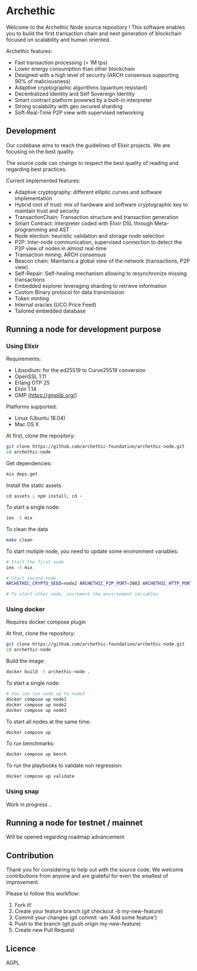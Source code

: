 # Archethic

Welcome to the Archethic Node source repository ! This software enables you to build the first transaction chain and next generation of blockchain focused on scalability and human oriented.

Archethic features:

- Fast transaction processing (> 1M tps)
- Lower energy consumption than other blockchain
- Designed with a high level of security (ARCH consensus supporting 90% of maliciousness)
- Adaptive cryptographic algorithms (quantum resistant)
- Decentralized Identity and Self Sovereign Identity
- Smart contract platform powered by a built-in interpreter
- Strong scalability with geo secured sharding
- Soft-Real-Time P2P view with supervised networking

## Development

Our codebase aims to reach the guidelines of Elixir projects.
We are focusing on the best quality.

The source code can change to respect the best quality of reading and regarding best practices.

Current implemented features:

- Adaptive cryptography: different elliptic curves and software implementation
- Hybrid root of trust: mix of hardware and software cryptographic key to maintain trust and security
- TransactionChain: Transaction structure and transaction generation
- Smart Contract: interpreter coded with Elixir DSL through Meta-programming and AST
- Node election: heuristic validation and storage node selection
- P2P: Inter-node communication, supervised connection to detect the P2P view of nodes in almost real-time
- Transaction mining: ARCH consensus
- Beacon chain: Maintains a global view of the network (transactions, P2P view) 
- Self-Repair: Self-healing mechanism allowing to resynchronize missing transactions
- Embedded explorer leveraging sharding to retrieve information
- Custom Binary protocol for data transmission
- Token minting
- Internal oracles (UCO Price Feed)
- Tailored embedded database

## Running a node for development purpose

### Using Elixir

Requirements:

- Libsodium: for the ed25519 to Curve25519 conversion
- OpenSSL 1.11
- Erlang OTP 25
- Elixir 1.14
- GMP (https://gmplib.org/)

Platforms supported:

- Linux (Ubuntu 18.04)
- Mac OS X

At first, clone the repository:

```bash
git clone https://github.com/archethic-foundation/archethic-node.git
cd archethic-node
```

Get dependencies:

```bash
mix deps.get
```

Install the static assets

```
cd assets ; npm install; cd -
```

To start a single node:

```bash
iex -S mix
```

To clean the data

```bash
make clean
```

To start mutiple node, you need to update some environment variables:
```bash
# Start the first node
iex -S mix

# Start second node
ARCHETHIC_CRYPTO_SEED=node2 ARCHETHIC_P2P_PORT=3003 ARCHETHIC_HTTP_PORT=4001 ARCHETHIC_HTTPS_PORT=5001 iex -S mix

# To start other node, increment the environment variables
```

### Using docker

Requires docker compose plugin

At first, clone the repository:

```bash
git clone https://github.com/archethic-foundation/archethic-node.git
cd archethic-node
```

Build the image:

```bash
docker build -t archethic-node .
```

To start a single node:

```bash
# You can run node up to node3
docker compose up node1
docker compose up node2
docker compose up node3
```

To start all nodes at the same time:
```bash
docker compose up
```

To run benchmarks:

```bash
docker compose up bench
```

To run the playbooks to validate non regression:

```bash
docker compose up validate
```

### Using snap

Work in progress ..

## Running a node for testnet / mainnet

Will be opened regarding roadmap advancement

## Contribution

Thank you for considering to help out with the source code.
We welcome contributions from anyone and are grateful for even the smallest of improvement.

Please to follow this workflow:

1. Fork it!
2. Create your feature branch (git checkout -b my-new-feature)
3. Commit your changes (git commit -am 'Add some feature')
4. Push to the branch (git push origin my-new-feature)
5. Create new Pull Request

## Licence

AGPL
